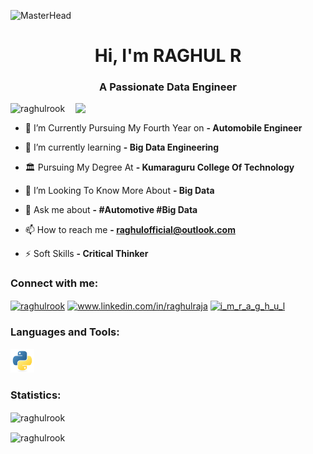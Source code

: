 ![MasterHead](https://www.webonise.com/wp-content/themes/webo/images/career-Detail.svg)

<h1 align="center">Hi, I'm RAGHUL R</h1>
<h3 align="center">A Passionate Data Engineer</h3>


<img align="right" width="400" src="https://cdni.iconscout.com/illustration/premium/thumb/data-analysis-2357851-2040585.png" >

<p align="left"> <img src="https://komarev.com/ghpvc/?username=raghulrook&label=Profile%20views&color=0e75b6&style=flat" alt="raghulrook" /> </p>
              
- 🔭 I’m Currently Pursuing My Fourth Year on **- Automobile Engineer**

- 🌱 I’m currently learning **- Big Data Engineering**

- 🏛️ Pursuing My Degree At **- Kumaraguru College Of Technology**

- 🤝 I’m Looking To Know More About **- Big Data**

- 💬 Ask me about **- #Automotive #Big Data**

- 📫 How to reach me **- raghulofficial@outlook.com**

- ⚡ Soft Skills **- Critical Thinker**


<h3 align="left">Connect with me:</h3>
<p align="left">
<a href="https://twitter.com/raghulrook" target="blank"><img align="center" src="https://cdn-icons-png.flaticon.com/512/4494/4494465.png" alt="raghulrook" height="30" width="30" /></a>
<a href="https://www.linkedin.com/in/raghulraja/" target="blank"><img align="center" src="https://icons.iconarchive.com/icons/designbolts/ios8-style-social/1024/Linkedin-icon.png" alt="www.linkedin.com/in/raghulraja" height="30" width="30" /></a>
<a href="https://instagram.com/i_m_r_a_g_h_u_l" target="blank"><img align="center" src="https://cdn-icons-png.flaticon.com/512/3670/3670125.png" alt="i_m_r_a_g_h_u_l" height="30" width="30" /></a>
</p>

<h3 align="left">Languages and Tools:</h3>
<p align="left"> <a href="https://www.python.org" target="_blank" rel="noreferrer"> <img src="https://raw.githubusercontent.com/devicons/devicon/master/icons/python/python-original.svg" alt="python" width="38" height="38"/> </a> 
</p>

<h3 align="left">Statistics:</h3>
<img align="center" src="https://github-readme-stats.vercel.app/api/top-langs?username=raghulrook&=show_icons=true&locale=en&layout=compact" alt="raghulrook" /></a>
<p><img align="center" src="https://github-readme-stats.vercel.app/api?username=raghulrook&show_icons=true&locale=en" alt="raghulrook" /></a>
</p>

